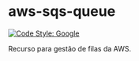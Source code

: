 # aws-sqs-queue
[![Code Style: Google](https://img.shields.io/badge/code%20style-google-blueviolet.svg)](https://github.com/google/gts)

Recurso para gestão de filas da AWS.

